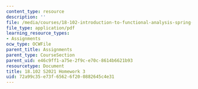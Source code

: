 ```yaml
---
content_type: resource
description: ''
file: /media/courses/18-102-introduction-to-functional-analysis-spring-2021/72a99c35e73f65626f200882645c4e31_MIT18_102s21_hw3.pdf
file_type: application/pdf
learning_resource_types:
- Assignments
ocw_type: OCWFile
parent_title: Assignments
parent_type: CourseSection
parent_uid: e46c9ff1-a75e-2f9c-e70c-8614b6621b93
resourcetype: Document
title: 18.102 S2021 Homework 3
uid: 72a99c35-e73f-6562-6f20-0882645c4e31
---
```

